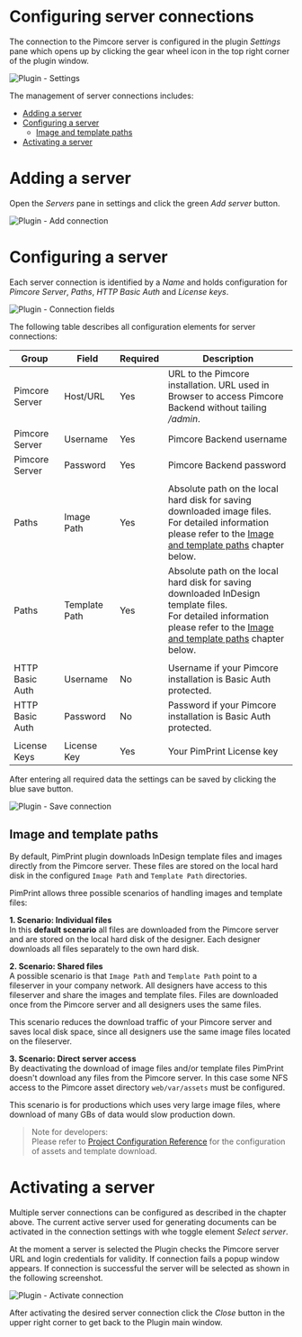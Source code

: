 # Configuring server connections

The connection to the Pimcore server is configured in the plugin _Settings_ pane which opens up by clicking the gear wheel icon in the top right corner of the plugin window.

![Plugin - Settings](../img/plugin-settings.png)

The management of server connections includes:

* [Adding a server](#page_Adding_a_server)
* [Configuring a server](#page_Configuring_a_server)
    * [Image and template paths](#page_Image_and_template_paths)
* [Activating a server](#page_Activating_a_server)

# Adding a server

Open the _Servers_ pane in settings and click the green _Add server_ button.

![Plugin - Add connection](../img/plugin-add_connection.png)

# Configuring a server

Each server connection is identified by a _Name_ and holds configuration for _Pimcore Server_, _Paths_, _HTTP Basic Auth_ and _License keys_.

![Plugin - Connection fields](../img/plugin-connection_fields.png)

The following table describes all configuration elements for server connections:

| Group           | Field         | Required | Description                                                                                                                                                                                                   |
|-----------------|---------------|----------|---------------------------------------------------------------------------------------------------------------------------------------------------------------------------------------------------------------|
| Pimcore Server  | Host/URL      | Yes      | URL to the Pimcore installation. URL used in Browser to access Pimcore Backend without tailing _/admin_.                                                                                                      |
| Pimcore Server  | Username      | Yes      | Pimcore Backend username                                                                                                                                                                                      |
| Pimcore Server  | Password      | Yes      | Pimcore Backend password                                                                                                                                                                                      |
|                 |               |          |                                                                                                                                                                                                               |
| Paths           | Image Path    | Yes      | Absolute path on the local hard disk for saving downloaded image files.<br>For detailed information please refer to the [Image and template paths](#page_Image_and_template_paths) chapter below.             |
| Paths           | Template Path | Yes      | Absolute path on the local hard disk for saving downloaded InDesign template files.<br>For detailed information please refer to the [Image and template paths](#page_Image_and_template_paths) chapter below. |
|                 |               |          |                                                                                                                                                                                                               |
| HTTP Basic Auth | Username      | No       | Username if your Pimcore installation is Basic Auth protected.                                                                                                                                                |
| HTTP Basic Auth | Password      | No       | Password if your Pimcore installation is Basic Auth protected.                                                                                                                                                |
|                 |               |          |                                                                                                                                                                                                               |
| License Keys    | License Key   | Yes      | Your PimPrint License key                                                                                                                                                                                     |

After entering all required data the settings can be saved by clicking the blue save button.

![Plugin - Save connection](../img/plugin-save_connection.png)

## Image and template paths

By default, PimPrint plugin downloads InDesign template files and images directly from the Pimcore server. These files are stored on the local hard disk in the
configured `Image Path` and `Template Path` directories.

PimPrint allows three possible scenarios of handling images and template files:

__1. Scenario: Individual files__   
In this __default scenario__ all files are downloaded from the Pimcore server and are stored on the local hard disk of the designer. Each designer downloads all files separately to
the own hard disk.

__2. Scenario: Shared files__  
A possible scenario is that `Image Path` and `Template Path` point to a fileserver in your company network. All designers have access to this fileserver and share the images and
template files. Files are downloaded once from the Pimcore server and all designers uses the same files.

This scenario reduces the download traffic of your Pimcore server and saves local disk space, since all designers use the same image files located on the fileserver.

__3. Scenario: Direct server access__  
By deactivating the download of image files and/or template files PimPrint doesn't download any files from the Pimcore server. In this case some NFS access to the Pimcore asset
directory `web/var/assets` must be configured.

This scenario is for productions which uses very large image files, where download of many GBs of data would slow production down.

> Note for developers:  
> Please refer to [Project Configuration Reference](../10_Rendering_Projects/00_Configuration_Reference.md) for the configuration of assets and template download.

# Activating a server

Multiple server connections can be configured as described in the chapter above. The current active server used for generating documents can be activated in the connection settings
with whe toggle element _Select server_.

At the moment a server is selected the Plugin checks the Pimcore server URL and login credentials for validity. If connection fails a popup window appears. If connection is
successful the server will be selected as shown in the following screenshot.

![Plugin - Activate connection](../img/plugin-activate_connection.png)

After activating the desired server connection click the _Close_ button in the upper right corner to get back to the Plugin main window.
